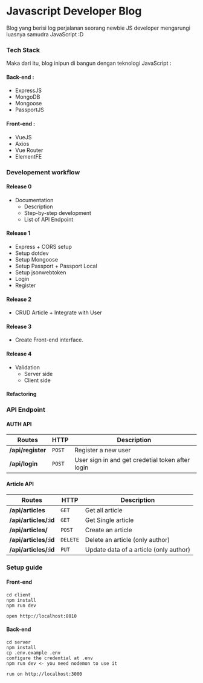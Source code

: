 # Javascript Developer Blog
Blog yang berisi log perjalanan seorang newbie JS developer mengarungi luasnya samudra JavaScript :D

### Tech Stack
Maka dari itu, blog inipun di bangun dengan teknologi JavaScript :

#### Back-end :
- ExpressJS
- MongoDB
- Mongoose
- PassportJS

#### Front-end :
- VueJS
- Axios
- Vue Router
- ElementFE

### Developement workflow

#### Release 0

- Documentation
  - Description
  - Step-by-step development
  - List of API Endpoint

#### Release 1

- Express + CORS setup
- Setup dotdev
- Setup Mongoose
- Setup Passport + Passport Local
- Setup jsonwebtoken
- Login
- Register

#### Release 2

- CRUD Article + Integrate with User

#### Release 3

- Create Front-end interface.

#### Release 4

- Validation
  - Server side
  - Client side

#### Refactoring

### API Endpoint

#### AUTH API

Routes | HTTP | Description
--- | --- | ---
**/api/register** | `POST` | Register a new user
**/api/login** | `POST` | User sign in and get credetial token after login

#### Article API

Routes | HTTP | Description
--- | --- | ---
**/api/articles** | `GET` | Get all article
**/api/articles/:id** | `GET` | Get Single article
**/api/articles/** | `POST` | Create an article
**/api/articles/:id** | `DELETE` | Delete an article (only author)
**/api/articles/:id** | `PUT` | Update data of a article (only author)

### Setup guide

#### Front-end
```
cd client
npm install
npm run dev

open http://localhost:8010
```

#### Back-end
```
cd server
npm install
cp .env.example .env
configure the credential at .env
npm run dev <- you need nodemon to use it

run on http://localhost:3000
```
